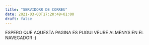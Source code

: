 ```yaml
---
title: "SERVIDORR DE CORREU"
date: 2021-03-03T17:20:48+01:00
draft: false
---
```

ESPERO QUE AQUESTA PAGINA ES PUGUI VEURE ALMENYS EN EL NAVEGADOR :(

